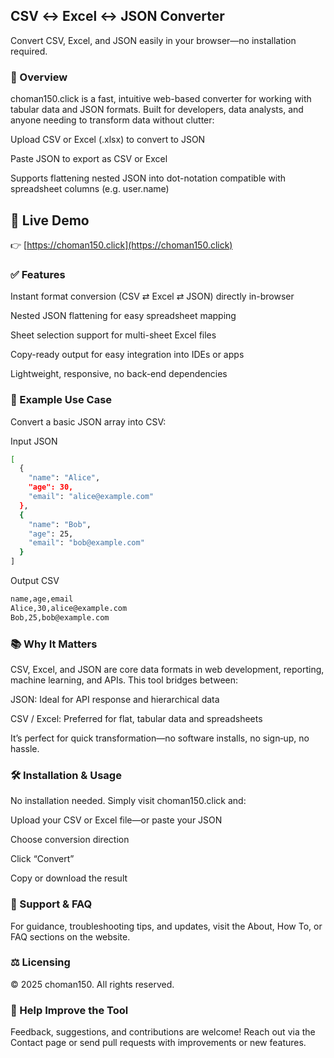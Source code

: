 ## CSV ↔ Excel ↔ JSON Converter

Convert CSV, Excel, and JSON easily in your browser—no installation required.

### 🔧 Overview

choman150.click is a fast, intuitive web-based converter for working with tabular data and JSON formats. Built for developers, data analysts, and anyone needing to transform data without clutter:

Upload CSV or Excel (.xlsx) to convert to JSON

Paste JSON to export as CSV or Excel

Supports flattening nested JSON into dot-notation compatible with spreadsheet columns (e.g. user.name)

## 🚀 Live Demo

👉 [https://choman150.click](https://choman150.click)

### ✅ Features

Instant format conversion (CSV ⇄ Excel ⇄ JSON) directly in-browser

Nested JSON flattening for easy spreadsheet mapping

Sheet selection support for multi-sheet Excel files

Copy-ready output for easy integration into IDEs or apps

Lightweight, responsive, no back-end dependencies

### 🧪 Example Use Case

Convert a basic JSON array into CSV:

Input JSON

```bash
[
  {
    "name": "Alice",
    "age": 30,
    "email": "alice@example.com"
  },
  {
    "name": "Bob",
    "age": 25,
    "email": "bob@example.com"
  }
]
```

Output CSV

```bash
name,age,email
Alice,30,alice@example.com
Bob,25,bob@example.com
```

### 📚 Why It Matters

CSV, Excel, and JSON are core data formats in web development, reporting, machine learning, and APIs. This tool bridges between:

JSON: Ideal for API response and hierarchical data

CSV / Excel: Preferred for flat, tabular data and spreadsheets

It’s perfect for quick transformation—no software installs, no sign‑up, no hassle.

### 🛠 Installation & Usage

No installation needed. Simply visit choman150.click and:

Upload your CSV or Excel file—or paste your JSON

Choose conversion direction

Click “Convert”

Copy or download the result

### 📘 Support & FAQ

For guidance, troubleshooting tips, and updates, visit the About, How To, or FAQ sections on the website.

### ⚖️ Licensing

© 2025 choman150. All rights reserved.

### 🚀 Help Improve the Tool

Feedback, suggestions, and contributions are welcome! Reach out via the Contact page or send pull requests with improvements or new features.
